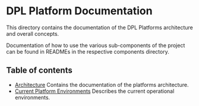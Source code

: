 # DPL Platform Documentation
This directory contains the documentation of the DPL Platforms architecture and
overall concepts.

Documentation of how to use the various sub-components of the project can be
found in READMEs in the respective components directory.


## Table of contents
* [Architecture](architecture/) Contains the documentation of the platforms architecture.
* [Current Platform Environments](platform-environments.md) Describes the current operational environments.
